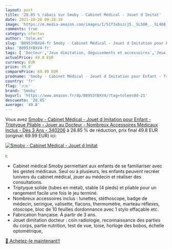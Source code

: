 ```yaml
---
layout: post
title: '28.85 % rabais sur Smoby - Cabinet Médical - Jouet d Imitat'
date: 2021-10-20 09:28:19
image: 'https://m.media-amazon.com/images/I/51f3xbszcjS._SL500_._SL400_.jpg'
comments: true
category: ofertas
author: 'tole.es'
slug: 'B0953YBXV4-fr Smoby - Cabinet Médical - Jouet d Imitation pour Enfant -...'
sku: 'B0953YBXV4-fr'
tags: [ 'Docteur','Jeux dimitation, déguisements et accessoires','Jeux et Jouets','Jeux et jouets','smoby', ]
actualPrice: 49.8 EUR
currency: EUR
price: 49.8
comparePrice: 69.99 EUR
prodname: 'Smoby - Cabinet Médical - Jouet d Imitation pour Enfant - Triptyque Pliable - Jouer au Docteur - Nombreux Accessoires Médicaux Inclus - Dès 3 Ans - 340206'
country: 'fr'
flag: '🇫🇷'
brand: 'Smoby'
buyurl: 'https://www.amazon.fr/dp/B0953YBXV4/?tag=tolees0d-21'
descuento: '28.85'
average: '49.8'
---
```


Vous avez [Smoby - Cabinet Médical - Jouet d Imitation pour Enfant - Triptyque Pliable - Jouer au Docteur - Nombreux Accessoires Médicaux Inclus - Dès 3 Ans - 340206](https://www.amazon.fr/dp/B0953YBXV4/?tag=tolees0d-21)  à  28.85 % de réduction, prix final  49.8 EUR (original: 69.99 EUR) ici:

[![Smoby - Cabinet Médical - Jouet d Imitat](https://m.media-amazon.com/images/I/51f3xbszcjS._SL500_._SL400_.jpg)](https://www.amazon.fr/dp/B0953YBXV4/?tag=tolees0d-21)

ℹ️:

- Cabinet médical Smoby permettant aux enfants de se familiariser avec les gestes médicaux. Seul ou à plusieurs, les enfants peuvent recréer lunivers du cabinet médical, jouer au médecin et réaliser des consultations.
- Triptyque solide (tubes en métal), stable (4 pieds) et pliable pour un rangement facile une fois le jeu terminé.
- Nombreux accessoires inclus : lunettes, stéthoscope, badge de médecin, seringue, valisette, flacons, thermomètre, marteau réflexes, otoscope, bloc de 10 feuilles dordonnance avec 1 stylo effaçable etc.
- Fabrication française. À partir de 3 ans.
- Jouet dimitation docteur : coin radiologie, reconnaissance des parties du corps, partie nutrition, test de vue, toise, horloge des bobos, échelle optométrique,

[🛒 Achetez-le maintenant!!](https://www.amazon.fr/dp/B0953YBXV4/?tag=tolees0d-21)
